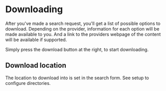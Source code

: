 # Downloading

After you've made a search request, you'll get a list of possible options to download. Depending on the provider, information for each option will be made available to you.
And a link to the providers webpage of the content will be available if supported.

Simply press the download button at the right, to start downloading. 

## Download location

The location to download into is set in the search form. See setup to configure directories.